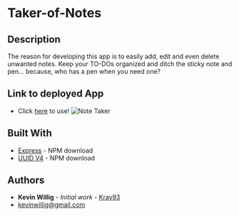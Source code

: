 # Taker-of-Notes

## Description

The reason for developing this app is to easily add, edit and even delete unwanted notes. Keep your TO-DOs organized and ditch the sticky note and pen... because, who has a pen when you need one?

## Link to deployed App
* Click [here](https://mighty-sierra-28845.herokuapp.com/) to use!
![Note Taker](./public/assets/images/notes.gif)


## Built With

* [Express](https://www.npmjs.com/package/express) - NPM download
* [UUID V4](https://www.npmjs.com/package/uuid) - NPM download


## Authors

* **Kevin Willig** - *Initial work* - [Kray93](https://github.com/Kray93)
* [kevinwillig@gmail.com](mailto:kevinwillig@gmail.com)